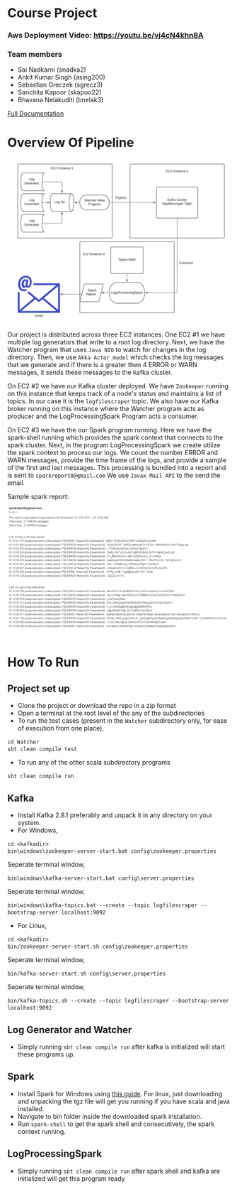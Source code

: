 # Course Project
### Aws Deployment Video: https://youtu.be/vj4cN4khn8A

### Team members
+ Sai Nadkarni (snadka2)
+ Ankit Kumar Singh (asing200)
+ Sebastian Greczek (sgrecz3)
+ Sanchita Kapoor (skapoo22)
+ Bhavana Nelakuditi (bnelak3)

[Full Documentation](Docs/Documentation.pdf)

# Overview Of Pipeline

![pipeline](readmeImgs/Pipeline.jpeg)

Our project is distributed across three EC2 instances. One EC2 #1 we have multiple log generators that write to a root log directory. Next, we have the Watcher program that uses ```Java NIO``` to watch for changes in the log directory. Then, we use ``Akka Actor model``  which checks the log messages that we generate and if there is a greater then 4 ERROR or WARN messages, it sends these messages to the kafka cluster.

On EC2 #2 we have our Kafka cluster deployed. We have ``Zookeeper`` running on this instance that keeps track of a node's status and maintains a list of topics. In our case it is the ``logfilescraper`` topic. We also have our Kafka broker running on this instance where the Watcher program acts as producer and the LogProcessingSpark Program acts a consumer.

On EC2 #3 we have the our Spark program running. Here we have the spark-shell running which provides the spark context that connects to the spark cluster. Next, in the program LogProcessingSpark we create utilize the spark context to process our logs. We count the number ERROR and WARN messages, provide the time frame of the logs, and provide a sample of the first and last messages. This processing is bundled into a report and is sent to ``sparkreport8@gmail.com`` We use ``Javax Mail API`` to the send the email.

Sample spark report:

![sparkreport](readmeImgs/sparkreport.PNG)

# How To Run

## Project set up
+ Clone the project or download the repo in a zip format
+ Open a terminal at the root level of the any of the subdirectories
+ To run the test cases (present in the `Watcher` subdirectory only, for ease of execution from one place),

```
cd Watcher
sbt clean compile test
```

+ To run any of the other scala subdirectory programs

```
sbt clean compile run
```

## Kafka
+ Install Kafka 2.8.1 preferably and unpack it in any directory on your system.
+ For Windows,
```
cd <kafkadir>
bin\windows\zookeeper-server-start.bat config\zookeeper.properties
```
Seperate terminal window,
```
bin\windows\kafka-server-start.bat config\server.properties
```
Seperate terminal window,
```
bin\windows\kafka-topics.bat --create --topic logfilescraper --bootstrap-server localhost:9092
```
+ For Linux,
```
cd <kafkadir>
bin/zookeeper-server-start.sh config\zookeeper.properties
```
Seperate terminal window,
```
bin/kafka-server-start.sh config\server.properties
```
Seperate terminal window,
```
bin/kafka-topics.sh --create --topic logfilescraper --bootstrap-server localhost:9092
```

## Log Generator and Watcher
+ Simply running `sbt clean compile run` after kafka is initialized will start these programs up. 

## Spark
+ Install Spark for Windows using [this guide](https://phoenixnap.com/kb/install-spark-on-windows-10). For linux, just downloading and unpacking the tgz file will get you running if you have scala and java installed.
+ Navigate to bin folder inside the downloaded spark installation.
+ Run `spark-shell` to get the spark shell and consecutively, the spark context running.

## LogProcessingSpark
+ Simply running `sbt clean compile run` after spark shell and kafka are initialized will get this program ready
